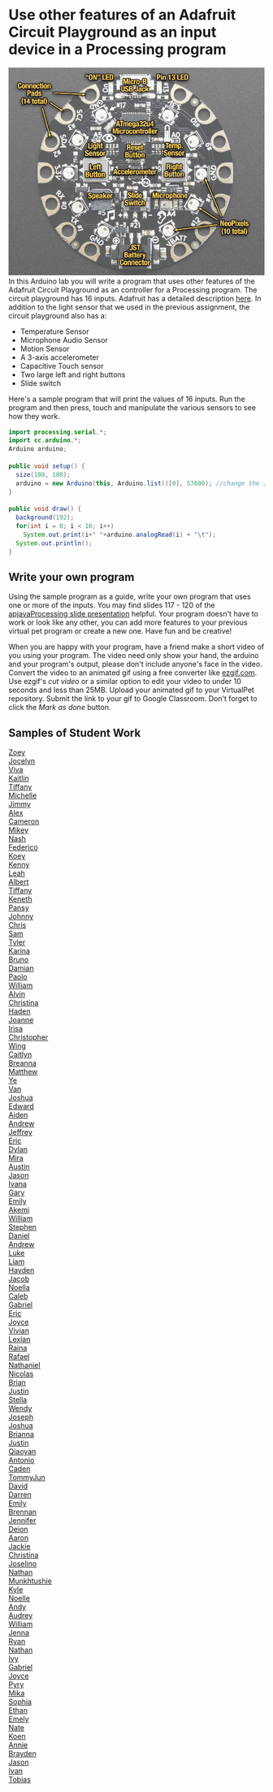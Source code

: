   
Use other features of an Adafruit Circuit Playground as an input device in a Processing program
===============================================================================================
![](CircuitPlaygroundLabeled.jpg)    
In this Arduino lab you will write a program that uses other features of the Adafruit Circuit Playground as an controller for a Processing program. The circuit playground has 16 inputs. Adafruit has a detailed description [here](https://learn.adafruit.com/introducing-circuit-playground/guided-tour). In addition to the light sensor that we used in the previous assignment, the circuit playground also has a:
* Temperature Sensor
* Microphone Audio Sensor
* Motion Sensor
* A 3-axis accelerometer
* Capacitive Touch sensor
* Two large left and right buttons
* Slide switch 

Here's a sample program that will print the values of 16 inputs. Run the program and then press, touch and manipulate the various sensors to see how they work.
```java {.line-numbers}
import processing.serial.*;
import cc.arduino.*;
Arduino arduino;

public void setup() {
  size(100, 100);
  arduino = new Arduino(this, Arduino.list()[0], 57600); //change the [0] to a [1] or [2] etc. if your program doesn't work
}

public void draw() {
  background(192);
  for(int i = 0; i < 16; i++)
    System.out.print(i+" "+arduino.analogRead(i) + "\t");
  System.out.println();
}
```
Write your own program
----------------------
Using the sample program as a guide, write your own program that uses one or more of the inputs. You may find slides 117 - 120 of the [apjavaProcessing slide presentation](https://docs.google.com/presentation/d/1sqbareaFmF9fMcp0XOl3hRO6hAlrU5WIaj4V-Kd3eDI/edit?usp=sharing) helpful. Your program doesn't have to work or look like any other, you can add more features to your previous virtual pet program or create a new one. Have fun and be creative! 

When you are happy with your program, have a friend make a short video of you using your program. The video need only show your hand, the arduino and your program's output, please don't include anyone's face in the video. Convert the video to an animated gif using a free converter like [ezgif.com](https://ezgif.com/). Use ezgif's *cut video* or a similar option to edit your video to under 10 seconds and less than 25MB. Upload your animated gif to your VirtualPet repository. Submit the link to your gif to Google Classroom. Don't forget to click the *Mark as done* button. 

Samples of Student Work
-----------------------
[Zoey](https://github.com/zoeyzhu/VirtualPet/blob/gh-pages/IMG_8459.GIF)  
[Jocelyn](https://github.com/jxcelynyu/VirtualPet/blob/gh-pages/IMG_0596.GIF)   
[Viva](https://github.com/vivavoong/VirtualPet/blob/gh-pages/processing_differentinputs.gif)   
[Kaitlin](https://github.com/kaiyenpepper/VirtualPet/blob/gh-pages/ezgif.com-gif-maker%20(2).gif)   
[Tiffany](https://github.com/tiffanyt11/VirtualPet/blob/gh-pages/845f586ee71d4459bf3b82f9efcedebb.gif)   
[Michelle](https://github.com/mitan4/VirtualPet/blob/gh-pages/bird.gif)   
[Jimmy](https://github.com/Jimmy1433223/VirtualPet/blob/gh-pages/ezgif.com-gif-maker.gif)   
[Alex](https://github.com/AlexHackathon/VirtualPet/blob/gh-pages/ezgif.com-gif-maker%20(1).gif)   
[Cameron](https://github.com/CaNguyen1/VirtualPet/blob/gh-pages/IMG_6116.GIF)   
[Mikey](https://github.com/miosullivan/ArduinoController/blob/main/ezgif.com-gif-maker%20(1).gif)   
[Nash](https://github.com/MoonNash/VirtualPet/blob/gh-pages/IMG_2876.GIF)   
[Federico](https://github.com/feaprile/ArduinoController/blob/main/ezgif.com-gif-maker%20(1).gif)   
[Koey](https://github.com/koeychan/VirtualPet/blob/gh-pages/ezgif.com-video-to-gif.gif)   
[Kenny](https://github.com/KennyCh13/VirtualPet/blob/gh-pages/Use%20other%20inputs%20of%20an%20Adafruit%20Circuit%20Playground%20in%20a%20Processing%20program.gif)   
[Leah](https://github.com/Lloyd2202/ArduinoController/blob/main/ezgif.com-gif-maker%20(1).gif)   
[Albert](https://github.com/alshi31/VirtualPet/blob/gh-pages/Albert%20Shi's%20Adafruit%20Circuit%20Playground%20GIF.gif)   
[Tiffany](https://github.com/TILOUIE2/VirtualPet/blob/gh-pages/season_gif.gif)   
[Keneth](https://github.com/KenethL/VirtualPet/blob/gh-pages/Arduino%20Game.gif)   
[Pansy](https://github.com/pakuang/VirtualPet/blob/gh-pages/ezgif.com-gif-maker%20(1).gif)   
[Johnny](https://github.com/Jlin202/VirtualPet/blob/gh-pages/ezgif-4%20final-b2ff005a7942.gif)   
[Chris](https://github.com/TophTheBro/ArduinoController/blob/main/ezgif.com-gif-maker.gif)   
[Sam](https://github.com/SamRosenblum415/VirtualPet/blob/gh-pages/ezgif.com-gif-maker%20(1).gif)   
[Tyler](https://github.com/ty237/VirtualPet/blob/gh-pages/ezgif.com-gif-maker%20(3).gif)   
[Karina](https://github.com/kaanders17/ArduinoController/blob/main/Arduino%20Controller%20GIF.GIF)   
[Bruno](https://github.com/bruno-415/VirtualPet/blob/gh-pages/ufo)   
[Damian](https://github.com/dabogdon/ArduinoController/blob/main/ezgif-4-0ce17385d59a.gif)   
[Paolo](https://github.com/paolo415/VirtualPet/blob/gh-pages/lightSensorShark.gif)   
[William](https://github.com/wicao1/VirtualPet/blob/gh-pages/other_arduino_buttons.gif)   
[Alvin](https://github.com/alchan6/VirtualPet/blob/gh-pages/Other%20Arduino%20Sensor.gif)   
[Christina](https://github.com/christina88chan/VirtualPet/blob/0c54b695443327fda79e071b026affb0292311e8/ezgif.com-gif-maker.gif)    
[Haden](https://github.com/hachan-beep/VirtualPet/blob/gh-pages/ezgif.com-gif-maker%20%282%29.gif)   
[Joanne](https://github.com/joannechenn/ArduinoController/blob/main/ezgif.com-gif-maker%20%281%29.gif)   
[Irisa](https://github.com/irisac415/ArduinoController/blob/main/Fish%20Buttons.gif)   
[Christopher](https://github.com/ChGee/VirtualPet/blob/gh-pages/135C22BA-F855-477C-B751-C6C8E86F66B6.gif)   
[Wing](https://github.com/wilai3/ArduinoController/blob/main/ezgif.com-gif-maker%20%282%29.gif)   
[Caitlyn](https://github.com/calam1818/VirtualPet/blob/gh-pages/ezgif-2-ad9d63fa07a1.gif)   
[Breanna](https://github.com/brlau6/VirtualPet/blob/gh-pages/Abstract%20Rainbow%20Lines%20-%20Buttons%20and%20Light%20Sensor.gif)   
[Matthew](https://github.com/malee8/VirtualPet/blob/gh-pages/IMG_3427.GIF)   
[Ye](https://github.com/YejinL12/VirtualPet/blob/417992b7f3a6ce451937e2eb7658ad4ae9a4c743/colorfulOcto.gif)   
[Van](https://github.com/Vanthebot/VirtualPet/blob/gh-pages/otherArduinoSensor.gif)   
[Joshua](https://github.com/jopaza21/OtherArduinoSensors)   
[Edward](https://github.com/edpilotte/VirtualPet/blob/gh-pages/ezgif.com-gif-maker%20%281%29.gif)   
[Aiden](https://github.com/AidenShiu/VirtualPet/blob/gh-pages/ezgif-7-f278d7c40663.gif)   
[Andrew](https://github.com/antan2/VirtualPet/blob/gh-pages/buttons%20gif.gif)   
[Jeffrey](https://github.com/jethiDaCoder/VirtualPet/blob/gh-pages/Ping%20Pong.GIF)   
[Eric](https://github.com/desolaterakan/VirtualPet/blob/gh-pages/froog.gif)   
[Dylan](https://github.com/dy-alt/VirtualPet/blob/gh-pages/otherButtonsGif.gif)   
[Mira](https://github.com/mira16-v/VirtualPet/blob/gh-pages/other_sensor_GIF.gif)   
[Austin](https://drive.google.com/file/d/1D1Qi2s2Je5oXO8p3k0hUTvZQGbxz4wwr/view)   
[Jason](https://github.com/jawong32/Flappy)   
[Ivana](https://github.com/ivxu24/VirtualPet/blob/gh-pages/ezgif.com-video-to-gif.gif)   
[Gary](https://github.com/Gary055/anime/blob/main/ezgif.com-gif-maker%20%281%29.gif)   
[Emily](https://github.com/emyip/VirtualPet/blob/gh-pages/ezgif.com-gif-maker%20%281%29.gif)   
[Akemi](https://github.com/Akemi1222/VirtualPet/blob/gh-pages/ezgif.com-gif-maker.gif)   
[William](https://github.com/WilliamsGitHubAccount/VirtualPet/blob/gh-pages/button_test.gif)   
[Stephen](https://github.com/stevenmeap/VirtualPet/blob/gh-pages/SnowManButton.gif)   
[Daniel](https://github.com/wood09/VirtualPet/blob/gh-pages/other_arduino_sensor-gif.gif)   
[Andrew](https://github.com/guppies23456/VirtualPet/blob/gh-pages/Other%20Sensor.gif)   
[Luke](https://github.com/LukeD808/VirtualPet/blob/gh-pages/LukeDonohueVirtualPetGif.gif)   
[Liam](https://github.com/ligiraldo/ArduinoController/blob/main/ezgif.com-gif-maker%20%281%29.gif)   
[Hayden](https://github.com/hakwok/VirtualPet/blob/gh-pages/gif-min.gif)   
[Jacob](https://github.com/jalambert/VirtualPet/blob/gh-pages/ezgif.com-gif-maker%20%281%29.gif)   
[Noella](https://github.com/noellalee1/VirtualPet/blob/gh-pages/D67067A3-0B42-4B34-8E5A-B5D9C5BB22CC.gif)   
[Caleb](https://github.com/caleung3/Snowman/blob/gh-pages/ezgif.com-gif-maker%20%284%29.gif)   
[Gabriel](https://github.com/galeung24/VirtualPet/blob/gh-pages/ezgif.com-gif-maker.gif)   
[Eric](https://github.com/ErLiao137/VirtualPet/blob/gh-pages/extra.arduino_gif.gif)   
[Joyce](https://drive.google.com/file/d/1B0qGeG1GO1Ip8Lg396Iwsc7S9PzcdVUQ/view)   
[Vivian](https://github.com/VivianMak/VirtualPet/blob/gh-pages/Other%20Arduino%20Sensors.gif)   
[Lexian](https://github.com/lexiannguyen/VirtualPet/blob/gh-pages/ezgif.com-gif-maker%20%281%29.gif)   
[Raina](https://drive.google.com/file/d/1xyOufV5JOFBs4oal3BEyj9Wa2SkbgPRc/view)   
[Rafael](https://github.com/IamRafaelllll/VirtualPet/blob/gh-pages/ezgif-3-8945803d9402.gif)   
[Nathaniel](https://github.com/NathanTjong/VirtualPet/blob/gh-pages/D29BD7F0-F638-4114-BDD5-F430A6F304E6.gif)   
[Nicolas](https://github.com/nireiss/VirtualPet/blob/gh-pages/sensorArduino.gif)   
[Brian](https://github.com/brsen/VirtualPet/blob/gh-pages/arduinoGameGIF.gif)   
[Justin](https://github.com/jushiu/Animation-2.0/blob/main/39F16F3D-26FB-45C0-B100-81D9FDC9A58F.gif)   
[Stella](https://github.com/StellaSit0/VirtualPet/blob/gh-pages/20210907_090630_1.gif)   
[Wendy](https://github.com/lafmj/VirtualPet/blob/gh-pages/ezgif.com-gif-maker.gif)   
[Joseph](https://github.com/JosephTeng/VirtualPet/blob/gh-pages/D0B5074F-26BA-4D05-BA87-E21E80FAE2A9.gif)   
[Joshua](https://github.com/jovegher/VirtualPet/blob/gh-pages/virtualcattemp.gif)   
[Brianna](https://github.com/brwong8/VirtualPet/blob/gh-pages/ezgif.com-video-to-gif%203.gif)   
[Justin](https://github.com/Justin-pyth/VirtualPet/blob/gh-pages/ezgif.com-gif-maker.gif)   
[Qiaoyan](https://github.com/QIAOYANX/VirtualPet/blob/gh-pages/ezgif.com-gif-maker%20%282%29.gif)   
[Antonio](https://drive.google.com/file/d/11ZHX5IiykP8i5Yy4sSdWhpnMpqXj5duz/view)   
[Caden](https://github.com/cayeung1/VirtualPet/blob/gh-pages/ezgif.com-gif-maker%20%281%29.gif)   
[TommyJun](https://github.com/toyu3/VirtualPet/blob/gh-pages/ezgif.com-gif-maker.gif)   
[David](https://github.com/davidzhang3/VirtualPet/blob/gh-pages/ezgif.com-gif-maker%20%281%29.gif)   
[Darren](https://github.com/DarrenZhao1/VirtualPet/blob/gh-pages/ezgif.com-gif-maker%202.gif)   
[Emily](https://github.com/huishancai/VirtualPet/blob/gh-pages/ezgif.com-video-to-gif%203.gif)   
[Brennan](https://github.com/Brennan-c/VirtualPet/blob/gh-pages/otherSensor.gif)   
[Jennifer](https://github.com/jennifer0525/VirtualPet/blob/gh-pages/Other%20Senors%20Virtual%20Pet.gif)   
[Deion](https://github.com/deionchaudhary/Panda/blob/gh-pages/otherArduinoSensors.gif)   
[Aaron](https://github.com/AaronnChen/VirtualPet/blob/gh-pages/ezgif.com-gif-maker%20%281%29.gif)   
[Jackie](https://github.com/jachen16/VirtualPet/blob/gh-pages/Other-Arduino-Sensors-Sep-3-2021.gif)   
[Christina](https://github.com/chchung1/VirtualPet/blob/gh-pages/other%20sensors.gif)   
[Joselino](https://github.com/joselinodt/VirtualPet/blob/gh-pages/IMG-9486.GIF)   
[Nathan](https://github.com/Naguan1/VirtualPet/blob/1741ad2cc41ccf1f048c3201c56ea2ba20c8e3ae/ezgif.com-gif-maker%20%283%29.gif)   
[Munkhtushie](https://github.com/tushigitgel/VirtualPet/blob/gh-pages/ezgifotherarduino.gif)   
[Kyle](https://github.com/kylam1/VirtualPet/blob/gh-pages/ezgif.com-gif-maker.gif)   
[Noelle](https://github.com/noellelam/VirtualPet/blob/441fd125be9c1d5632d927bda3cb7f072426e491/ezgif.com-gif-maker.gif)   
[Andy](https://github.com/andeey3/VirtualPet/blob/gh-pages/ezgif-4-5a1c7e858863.gif)   
[Audrey](https://github.com/AudreyLau8/VirtualPet/blob/gh-pages/ezgif.com-gif-maker.gif)   
[William](https://github.com/Williamlaw2005/VirtualPet/blob/gh-pages/other%20sensor%20gif.gif)   
[Jenna](https://github.com/Jenna1910/VirtualPet/blob/gh-pages/ezgif.com-gif-maker%20%281%29.gif)   
[Ryan](https://github.com/chknwngs999/VirtualPet/blob/gh-pages/arduinoinput.gif)   
[Nathan](https://github.com/naleung1/VirtualPet/blob/gh-pages/Pet%20Slime%20Other%20Sensors%20gif.gif)   
[Ivy](https://github.com/ivyylin/VirtualPet/blob/gh-pages/F91185D6-8317-42C5-912E-9E40B56CEBE4.gif)   
[Gabriel](https://github.com/Gabriel-Low-06/VirtualPet/blob/cca8b9214e7182c2f70d30e52469fd062d8636ec/Flappy_With_Arduino.gif)   
[Joyce](https://github.com/joycema212/VirtualPet/blob/gh-pages/ezgif.com-video-to-gif%202.gif)   
[Pyry](https://github.com/Pyrym24/VirtualPet/blob/gh-pages/ButtonGif.gif)   
[Mika](https://github.com/mikanguyenn/VirtualPet/blob/gh-pages/OtherArduinoSensors.gif)   
[Sophia](https://github.com/sophiapeckner/VirtualPet/blob/gh-pages/FlappyCardinalOtherSensor.gif)   
[Ethan](https://github.com/Etqiu/VirtualPet/blob/gh-pages/ezgif.com-gif-maker%20%282%29.gif)   
[Emely](https://github.com/emsarcenobravo/VirtualPet/blob/gh-pages/ezgif.com-gif-maker%20%282%29.gif)   
[Nate](https://github.com/Nsirival/VirtualPet/blob/gh-pages/Nate%20Sirivallop%20-%20other%20sensors.gif)   
[Koen](https://drive.google.com/file/d/1vekV2_REgA5VCXll-2N1N42baFDVVmXa/view)   
[Annie](https://github.com/anxu9/VirtualPet/blob/gh-pages/cookie.gif)   
[Brayden](https://github.com/B-r-4-y-d-3-n/VirtualPet/blob/gh-pages/ezgif-4-996eba0ef3d6.gif)   
[Jason](https://github.com/JasonZhong3/VirtualPet/blob/gh-pages/ezgif.com-gif-maker%20%283%29.gif)   
[Ivan](https://github.com/ivzhu1/VirtualPet/blob/gh-pages/ColorChange.gif)   
[Tobias](https://github.com/TobyZuercher/VirtualPet/blob/gh-pages/image0.gif)   
